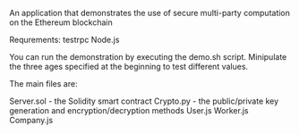 An application that demonstrates the use of secure multi-party computation on the Ethereum blockchain

Requrements:
testrpc
Node.js

You can run the demonstration by executing the demo.sh script. Minipulate the three ages specified at the beginning to test different values.

The main files are: 

Server.sol - the Solidity smart contract
Crypto.py - the public/private key generation and encryption/decryption methods
User.js
Worker.js
Company.js


